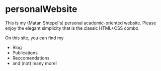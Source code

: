 # personalWebsite
This is my (Matan Shtepel's) personal academic-oriented website. Please enjoy the elegant simplicity that is the classic HTML+CSS combo.

On this site, you can find my
- Blog  
- Publications
- Reccomendations
- and (not) many more!
